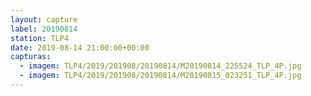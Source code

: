 ```yaml
---
layout: capture
label: 20190814
station: TLP4
date: 2019-08-14 21:00:00+00:00
capturas:
  - imagem: TLP4/2019/201908/20190814/M20190814_225524_TLP_4P.jpg
  - imagem: TLP4/2019/201908/20190814/M20190815_023251_TLP_4P.jpg
---
```

